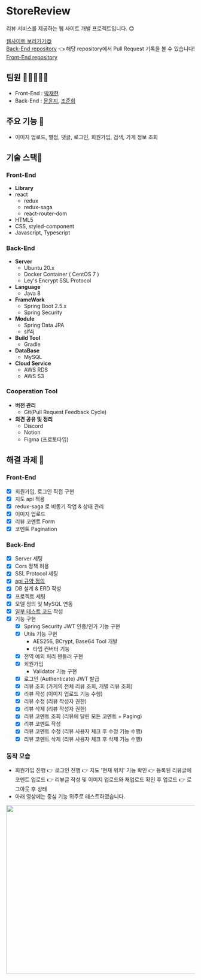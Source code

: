 # StoreReview
리뷰 서비스를 제공하는 웹 사이트 개발 프로젝트입니다. 😊

[웹사이트 보러가기😋](https://store-review.nextwing.me/)<br>
[Back-End repository](https://github.com/RedJunHee/StoreReview) 👈 해당 repository에서 Pull Request 기록을 볼 수 있습니다!<br>
[Front-End repository](https://github.com/ghtea/store-review-fe)

## 팀원 🧑🏻‍🤝‍🧑🏻
- Front-End : [박재현](https://github.com/ghtea)
- Back-End : [문윤지](https://github.com/BananMoon), [조준희](https://github.com/RedJunHee)

## 주요 기능 💃
- 이미지 업로드, 별점, 댓글, 로그인, 회원가입, 검색, 가게 정보 조회

## 기술 스택🔧

### Front-End
- **Library**
- react
  - redux
  - redux-saga
  - react-router-dom
- HTML5
- CSS, styled-component
- Javascript, Typescript

### Back-End
- **Server**
    - Ubuntu 20.x
    - Docker Container ( CentOS 7 )
    - Ley's Encrypt SSL Protocol
- **Language**
    - Java 8
- **FrameWork**
    - Spring Boot 2.5.x
    - Spring Security
- **Module**
    - Spring Data JPA
    - slf4j
- **Build Tool**
    - Gradle
- **DataBase**
    - MySQL
- **Cloud Service**
    - AWS RDS
    - AWS S3
    
### Cooperation Tool
- **버전 관리**
    - Git(Pull Request Feedback Cycle)
- **의견 공유 및 정리**
    - Discord
    - Notion
    - Figma (프로토타입)


## 해결 과제 🤹
### Front-End
- [X] 회원가입, 로그인 직접 구현 
- [X] 지도 api 적용
- [X] redux-saga 로 비동기 작업 & 상태 관리
- [X] 이미지 업로드
- [X] 리뷰 코멘트 Form
- [X] 코멘트 Pagination

### Back-End
- [X] Server 세팅
- [X] Cors 정책 허용
- [X] SSL Protocol 세팅
- [X] [api 규약 정의](https://docs.google.com/document/d/1JvENVWph2QBL9mxwRsd1sTEhiNriD3MX/edit?usp=sharing&ouid=116446426306038263641&rtpof=true&sd=true)
- [X] DB 설계 & ERD 작성
- [X] 프로젝트 세팅
- [X] 모델 정의 및 MySQL 연동
- [X] [일부 테스트 코드](https://github.com/RedJunHee/StoreReview/tree/master/src/test/java/com/review/storereview) 작성
- [X] 기능 구현
    - [X] Spring Security JWT 인증/인가 기능 구현
    - [X] Utils 기능 구현
      - AES256, BCrypt, Base64 Tool 개발
      - 타입 컨버터 기능
    - [X] 전역 예외 처리 핸들러 구현
    - [X] 회원가입 
      - Validator 기능 구현
    - [X] 로그인 (Authenticate) JWT 발급 
    - [X] 리뷰 조회 (가게의 전체 리뷰 조회, 개별 리뷰 조회)
    - [X] 리뷰 작성 (이미지 업로드 기능 수행)
    - [X] 리뷰 수정 (리뷰 작성자 권한)
    - [X] 리뷰 삭제 (리뷰 작성자 권한)
    - [X] 리뷰 코멘트 조회 (리뷰에 달린 모든 코멘트 + Paging) 
    - [X] 리뷰 코멘트 작성 
    - [X] 리뷰 코멘트 수정 (리뷰 사용자 체크 후 수정 기능 수행)
    - [X] 리뷰 코멘트 삭제 (리뷰 사용자 체크 후 삭제 기능 수행)

### 동작 모습
- 회원가입 진행 👉 로그인 진행 👉 지도 '현재 위치' 기능 확인 👉 등록된 리뷰글에 코멘트 업로드 👉 리뷰글 작성 및 이미지 업로드와 재업로드 확인 후 업로드 👉 로그아웃 후 상태
- 아래 영상에는 중심 기능 위주로 테스트하였습니다.
<p align="center">
  <img src="https://user-images.githubusercontent.com/66311276/155641229-98ba8550-d04e-47b8-adc0-c69b25a59e68.gif" width = 750, height=450>
</p>
